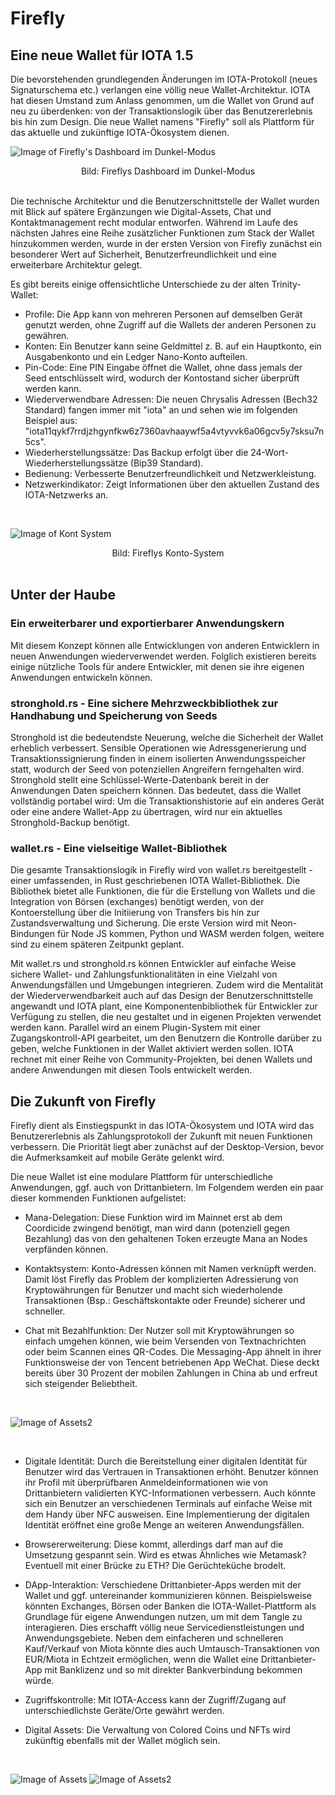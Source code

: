 <!--
---article_info
title: Firefly
author: [Schmucklos]
reviews: [skay, TomMax2407, Doenermaker, DanieKrie]
---
-->


# Firefly

## Eine neue Wallet für IOTA 1.5

Die bevorstehenden grundlegenden Änderungen im IOTA-Protokoll (neues Signaturschema etc.) verlangen eine völlig neue Wallet-Architektur. IOTA hat diesen Umstand zum Anlass genommen, um die Wallet von Grund auf neu zu überdenken: von der Transaktionslogik über das Benutzererlebnis bis hin zum Design. Die neue Wallet namens "Firefly" soll als Plattform für das aktuelle und zukünftige IOTA-Ökosystem dienen.
<br />

![Image of Firefly's Dashboard im Dunkel-Modus](https://iota-einsteiger-guide.de/media/images/2_t7ocbffu-u1zgrmxo76ggg.png)
<center> Bild: Fireflys Dashboard im Dunkel-Modus </center>
<br />

Die technische Architektur und die Benutzerschnittstelle der Wallet wurden mit Blick auf spätere Ergänzungen wie Digital-Assets, Chat und Kontaktmanagement recht modular entworfen. Während im Laufe des nächsten Jahres eine Reihe zusätzlicher Funktionen zum Stack der Wallet hinzukommen werden, wurde in der ersten Version von Firefly zunächst ein besonderer Wert auf Sicherheit, Benutzerfreundlichkeit und eine erweiterbare Architektur gelegt. 
<br />

Es gibt bereits einige offensichtliche Unterschiede zu der alten Trinity-Wallet:

- Profile: Die App kann von mehreren Personen auf demselben Gerät genutzt werden, ohne Zugriff auf die Wallets der anderen Personen zu gewähren. 
- Konten: Ein Benutzer kann seine Geldmittel z. B. auf ein Hauptkonto, ein Ausgabenkonto und ein Ledger Nano-Konto aufteilen.
- Pin-Code: Eine PIN Eingabe öffnet die Wallet, ohne dass jemals der Seed entschlüsselt wird, wodurch der Kontostand sicher überprüft werden kann.
- Wiederverwendbare Adressen: Die neuen Chrysalis Adressen (Bech32 Standard) fangen immer mit "iota" an und sehen wie im folgenden Beispiel aus: "iota11qykf7rrdjzhgynfkw6z7360avhaaywf5a4vtyvvk6a06gcv5y7sksu7n5cs".
- Wiederherstellungssätze: Das Backup erfolgt über die 24-Wort-Wiederherstellungssätze (Bip39 Standard).
- Bedienung: Verbesserte Benutzerfreundlichkeit und Netzwerkleistung.
- Netzwerkindikator: Zeigt Informationen über den aktuellen Zustand des IOTA-Netzwerks an.
<br />

![Image of Kont System](https://iota-einsteiger-guide.de/media/images/4_jg6wu5ljjh_ksvwqdibpiq.png)
 <center> Bild: Fireflys Konto-System </center>
<br />


## Unter der Haube

### Ein erweiterbarer und exportierbarer Anwendungskern
Mit diesem Konzept können alle Entwicklungen von anderen Entwicklern in neuen Anwendungen wiederverwendet werden.
Folglich existieren bereits einige nützliche Tools für andere Entwickler, mit denen sie ihre eigenen Anwendungen entwickeln können.
<br />

### stronghold.rs - Eine sichere Mehrzweckbibliothek zur Handhabung und Speicherung von Seeds
Stronghold ist die bedeutendste Neuerung, welche die Sicherheit der Wallet erheblich verbessert. Sensible Operationen wie Adressgenerierung und Transaktionssignierung finden in einem isolierten Anwendungsspeicher statt, wodurch der Seed von potenziellen Angreifern ferngehalten wird. Stronghold stellt eine Schlüssel-Werte-Datenbank bereit in der Anwendungen Daten speichern können. Das bedeutet, dass die Wallet vollständig portabel wird: Um die Transaktionshistorie auf ein anderes Gerät oder eine andere Wallet-App zu übertragen, wird nur ein aktuelles Stronghold-Backup benötigt.
<br />

### wallet.rs - Eine vielseitige Wallet-Bibliothek
Die gesamte Transaktionslogik in Firefly wird von wallet.rs bereitgestellt - einer umfassenden, in Rust geschriebenen IOTA Wallet-Bibliothek. Die Bibliothek bietet alle Funktionen, die für die Erstellung von Wallets und die Integration von Börsen (exchanges) benötigt werden, von der Kontoerstellung über die Initiierung von Transfers bis hin zur Zustandsverwaltung und Sicherung. Die erste Version wird mit Neon-Bindungen für Node JS kommen, Python und WASM werden folgen, weitere sind zu einem späteren Zeitpunkt geplant.

Mit wallet.rs und stronghold.rs können Entwickler auf einfache Weise sichere Wallet- und Zahlungsfunktionalitäten in eine Vielzahl von Anwendungsfällen und Umgebungen integrieren. Zudem wird die Mentalität der Wiederverwendbarkeit auch auf das Design der Benutzerschnittstelle angewandt und IOTA plant, eine Komponentenbibliothek für Entwickler zur Verfügung zu stellen, die neu gestaltet und in eigenen Projekten verwendet werden kann. Parallel wird an einem Plugin-System mit einer Zugangskontroll-API gearbeitet, um den Benutzern die Kontrolle darüber zu geben, welche Funktionen in der Wallet aktiviert werden sollen. IOTA rechnet mit einer Reihe von Community-Projekten, bei denen Wallets und andere Anwendungen mit diesen Tools entwickelt werden.
<br />


## Die Zukunft von Firefly
Firefly dient als Einstiegspunkt in das IOTA-Ökosystem und IOTA wird das Benutzererlebnis als Zahlungsprotokoll der Zukunft mit neuen Funktionen verbessern. Die Priorität liegt aber zunächst auf der Desktop-Version, bevor die Aufmerksamkeit auf mobile Geräte gelenkt wird.

Die neue Wallet ist eine modulare Plattform für unterschiedliche Anwendungen, ggf. auch von Drittanbietern. Im Folgendem werden ein paar dieser kommenden Funktionen aufgelistet:

- Mana-Delegation: Diese Funktion wird im Mainnet erst ab dem Coordicide zwingend benötigt, man wird dann (potenziell gegen Bezahlung) das von den gehaltenen Token erzeugte Mana an Nodes verpfänden können. 

- Kontaktsystem: Konto-Adressen können mit Namen verknüpft werden. Damit löst Firefly das Problem der komplizierten Adressierung von Kryptowährungen für Benutzer und macht sich wiederholende Transaktionen (Bsp.: Geschäftskontakte oder Freunde) sicherer und schneller.

- Chat mit Bezahlfunktion: Der Nutzer soll mit Kryptowährungen so einfach umgehen können, wie beim Versenden von Textnachrichten oder beim Scannen eines QR-Codes. Die Messaging-App ähnelt in ihrer Funktionsweise der von Tencent betriebenen App WeChat. Diese deckt bereits über 30 Prozent der mobilen Zahlungen in China ab und erfreut sich steigender Beliebtheit. 

<br />

![Image of Assets2](https://iota-einsteiger-guide.de/media/images/request-funds-select.png)

<br />

- Digitale Identität: Durch die Bereitstellung einer digitalen Identität für Benutzer wird das Vertrauen in Transaktionen erhöht. Benutzer können ihr Profil mit überprüfbaren Anmeldeinformationen wie von Drittanbietern validierten KYC-Informationen verbessern. Auch könnte sich ein Benutzer an verschiedenen Terminals auf einfache Weise mit dem Handy über NFC ausweisen. Eine Implementierung der digitalen Identität eröffnet eine große Menge an weiteren Anwendungsfällen.

- Browsererweiterung: Diese kommt, allerdings darf man auf die Umsetzung gespannt sein. Wird es etwas Ähnliches wie Metamask? Eventuell mit einer Brücke zu ETH? Die Gerüchteküche brodelt.

- DApp-Interaktion: Verschiedene Drittanbieter-Apps werden mit der Wallet und ggf. untereinander kommunizieren können. Beispielsweise könnten Exchanges, Börsen oder Banken die IOTA-Wallet-Plattform als Grundlage für eigene Anwendungen nutzen, um mit dem Tangle zu interagieren. Dies erschafft völlig neue Servicedienstleistungen und Anwendungsgebiete. Neben dem einfacheren und schnelleren Kauf/Verkauf von Miota könnte dies auch Umtausch-Transaktionen von EUR/Miota in Echtzeit ermöglichen, wenn die Wallet eine Drittanbieter-App mit Banklizenz und so mit direkter Bankverbindung bekommen würde.

- Zugriffskontrolle: Mit IOTA-Access kann der Zugriff/Zugang auf unterschiedlichste Geräte/Orte gewährt werden.

- Digital Assets: Die Verwaltung von Colored Coins und NFTs wird zukünftig ebenfalls mit der Wallet möglich sein.
<br />

![Image of Assets](https://iota-einsteiger-guide.de/media/images/wallet2.png)
![Image of Assets2](https://iota-einsteiger-guide.de/media/images/wallet.png)
